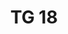 ---
id: b2115823-e2b8-4761-ade5-7c3e167a2202
blueprint: object
type: tiefgaragenparkplatz
number: TG 18
floor: ug
price: 40000
state: reserved
title: TG 18
updated_by: c2f8321e-be41-4d83-b9ee-8136dba46b39
updated_at: 1713345528
---